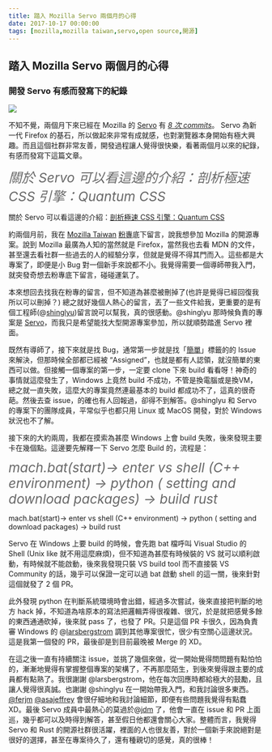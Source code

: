 ```yaml
---
title: 踏入 Mozilla Servo 兩個月的心得
date: 2017-10-17 00:00:00
tags: [mozilla,mozilla taiwan,servo,open source,開源]
---
```



## 踏入 Mozilla Servo 兩個月的心得

### 開發 Servo 有感而發寫下的紀錄

<img class="dz t u gs ak" src="https://miro.medium.com/max/2916/0*daP-rFRZjuTsI1mY.jpg" role="presentation"><br/>

不知不覺，兩個月下來已經在 Mozilla 的 <a href="https://github.com/servo/servo" class="dj by hv hw hx hy" target="_blank" rel="noopener nofollow">Servo</a> 有 <a href="https://github.com/servo/servo/commits?author=tigercosmos" class="dj by hv hw hx hy" target="_blank" rel="noopener nofollow"><em class="hz">8 次 commits</em></a>。 Servo 為新一代 Firefox 的基石，所以做起來非常有成就感，也對瀏覽器本身開始有極大興趣。而且這個社群非常友善，開發過程讓人覺得很快樂，看著兩個月以來的紀錄，有感而發寫下這篇文章。

<!-- more --> 

<span style="font-size: 26px; color: #696969; font-style:italic">關於 Servo 可以看這邊的介紹：剖析極速 CSS 引擎：Quantum CSS</span>

關於 Servo 可以看這邊的介紹：<a class="dj by hv hw hx hy" target="_blank" rel="noopener" href="/@moz2000tw/剖析極速-css-引擎-quantum-css-原名stylo-上-723f08d064f1">剖析極速 CSS 引擎：Quantum CSS</a>

約兩個月前，我在 <a href="https://medium.com/u/3dde774e776b?source=post_page-----9eaf41e021f9----------------------" class="id az by" target="_blank" rel="noopener">Mozilla Taiwan</a> <a href="https://www.facebook.com/MozillaTaiwan/" class="dj by hv hw hx hy" target="_blank" rel="noopener nofollow">粉專</a>底下留言，說我想參加 Mozilla 的開源專案。說到 Mozilla 最廣為人知的當然就是 Firefox，當然我也去看 MDN 的文件，甚至還去看社群一些過去的人的經驗分享，但就是覺得不得其門而入。這些都是大專案了，即便是小 Bug 對一個新手來說都不小。我覺得需要一個導師帶我入門，就突發奇想去粉專底下留言，碰碰運氣了。

本來想回去找我在粉專的留言，但不知道為甚麼被刪掉了(也許是覺得已經回復我所以可以刪掉？) 總之就好幾個人熱心的留言，丟了一些文件給我，更重要的是有個工程師(@<a href="https://github.com/shinglyu" class="dj by hv hw hx hy" target="_blank" rel="noopener nofollow">shinglyu</a>)留言說可以幫我，真的很感動。@shinglyu 那時候負責的專案是 <a href="https://github.com/servo/servo" class="dj by hv hw hx hy" target="_blank" rel="noopener nofollow">Servo</a>，而我只是希望能找大型開源專案參加，所以就順勢踏進 Servo 裡面。

既然有導師了，接下來就是找 Bug，通常第一步就是找「<a href="https://github.com/servo/servo/labels/E-easy" class="dj by hv hw hx hy" target="_blank" rel="noopener nofollow">簡單</a>」標籤的的 Issue 來解決，但那時候全部都已經被 “Assigned”，也就是都有人認領，就沒簡單的東西可以做。但接觸一個專案的第一步，一定要 clone 下來 build 看看呀！神奇的事情就這麼發生了，Windows 上竟然 build 不成功，不管是換電腦或是換VM，總之就一直失敗，這麼大的專案竟然連最基本的 build 都成功不了，這真的很奇葩。然後去查 issue，的確也有人回報過，卻得不到解答。@shinglyu 和 Servo 的專案下的團隊成員，平常似乎也都只用 Linux 或 MacOS 開發，對於 Windows 狀況也不了解。

接下來的大約兩周，我都在摸索為甚麼 Windows 上會 build 失敗，後來發現主要卡在幾個點。這邊要先解釋一下 Servo 怎麼 Build 的，流程是：

<span style="font-size: 26px; color: #696969; font-style:italic">mach.bat(start)→ enter vs shell (C++ environment) -> python ( setting and download packages) -> build rust</span>

mach.bat(start)→ enter vs shell (C++ environment) -&gt; python ( setting and download packages) -&gt; build rust

Servo 在 Windows 上要 build 的時候，會先跑 bat 檔呼叫 Visual Studio 的 Shell (Unix like 就不用這麼麻煩)，但不知道為甚麼有時候裝的 VS 就可以順利啟動，有時候就不能啟動，後來我發現只裝 VS build tool 而不直接裝 VS Community 的話，幾乎可以保證一定可以過 bat 啟動 shell 的這一關，後來針對這個就發了 2 個 PR。

此外發現 python 在判斷系統環境時會出錯，經過多次嘗試，後來直接把判斷的地方 hack 掉，不知道為啥原本的寫法把邏輯弄得很複雜、很冗，於是就把感覺多餘的東西通通砍掉，後來就 pass 了，也發了 PR。只是這個 PR 卡很久，因為負責審 Windows 的 @<a href="https://github.com/larsbergstrom" class="dj by hv hw hx hy" target="_blank" rel="noopener nofollow">larsbergstrom</a> 調到其他專案很忙，很少有空關心這邊狀況。這是我第一個發的 PR，最後卻是到目前最晚被 Merge 的 XD。

在這之後一直有持續關注 issue，並挑了幾個來做，從一開始覺得問問題有點怕怕的，漸漸地覺得有掌握整個專案的架構了，不再那麼陌生，到後來覺得跟主要的成員都有點熟了。我很謝謝 @larsbergstrom，他在每次回應時都給極大的鼓勵，且讓人覺得很真誠。也謝謝 @shinglyu 在一開始帶我入門，和我討論很多東西。<a href="https://github.com/ferjm" class="dj by hv hw hx hy" target="_blank" rel="noopener nofollow">@ferjm</a> <a href="https://github.com/asajeffrey" class="dj by hv hw hx hy" target="_blank" rel="noopener nofollow">@asajeffrey</a> 會很仔細地和我討論細節，即便有些問題我覺得有點蠢 XD。最後 Servo 成員中最熱心的莫過於@<a href="https://github.com/jdm" class="dj by hv hw hx hy" target="_blank" rel="noopener nofollow">jdm</a> 了，他會一直在 issue 和 PR 上面巡，幾乎都可以及時得到解答，甚至假日他都還會關心大家。整體而言，我覺得 Servo 和 Rust 的開源社群很活躍，裡面的人也很友善，對於一個新手來說絕對是很好的選擇，甚至在專案待久了，還有種親切的感覺，真的很棒！